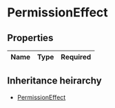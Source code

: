 

# PermissionEffect

## Properties

Name | Type | Required
-------- | -------- | --------




## Inheritance heirarchy


* [PermissionEffect](PermissionEffect.md)

